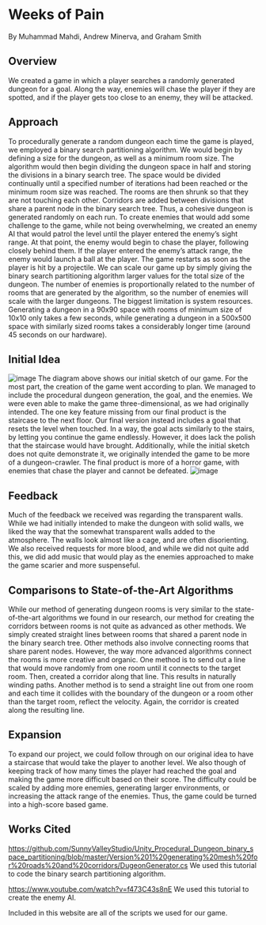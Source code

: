 # Weeks of Pain
By Muhammad Mahdi, Andrew Minerva, and Graham Smith

## Overview
We created a game in which a player searches a randomly generated dungeon for a goal. Along the way, enemies will chase the player if they are spotted, and if the player gets too close to an enemy, they will be attacked. 

## Approach
To procedurally generate a random dungeon each time the game is played, we employed a binary search partitioning algorithm. We would begin by defining a size for the dungeon, as well as a minimum room size. The algorithm would then begin dividing the dungeon space in half and storing the divisions in a binary search tree. The space would be divided continually until a specified number of iterations had been reached or the minimum room size was reached. The rooms are then shrunk so that they are not touching each other. Corridors are added between divisions that share a parent node in the binary search tree. Thus, a cohesive dungeon is generated randomly on each run.
To create enemies that would add some challenge to the game, while not being overwhelming, we created an enemy AI that would patrol the level until the player entered the enemy’s sight range. At that point, the enemy would begin to chase the player, following closely behind them. If the player entered the enemy’s attack range, the enemy would launch a ball at the player. The game restarts as soon as the player is hit by a projectile.
We can scale our game up by simply giving the binary search partitioning algorithm larger values for the total size of the dungeon. The number of enemies is proportionally related to the number of rooms that are generated by the algorithm, so the number of enemies will scale with the larger dungeons. The biggest limitation is system resources. Generating a dungeon in a 90x90 space with rooms of minimum size of 10x10 only takes a few seconds, while generating a dungeon in a 500x500 space with similarly sized rooms takes a considerably longer time (around 45 seconds on our hardware).

## Initial Idea
![image](https://github.com/smithgraham2002/Final-Project/assets/103609167/a74f12a9-d948-4f18-b207-931295d7c2e9)
The diagram above shows our initial sketch of our game. For the most part, the creation of the game went according to plan. We managed to include the procedural dungeon generation, the goal, and the enemies. We were even able to make the game three-dimensional, as we had originally intended. The one key feature missing from our final product is the staircase to the next floor. Our final version instead includes a goal that resets the level when touched. In a way, the goal acts similarly to the stairs, by letting you continue the game endlessly. However, it does lack the polish that the staircase would have brought. Additionally, while the initial sketch does not quite demonstrate it, we originally intended the game to be more of a dungeon-crawler. The final product is more of a horror game, with enemies that chase the player and cannot be defeated.
![image](https://github.com/smithgraham2002/Final-Project/assets/103609167/8043dca0-68df-46e4-ab98-562499d9910c)

## Feedback
Much of the feedback we received was regarding the transparent walls. While we had initially intended to make the dungeon with solid walls, we liked the way that the somewhat transparent walls added to the atmosphere. The walls look almost like a cage, and are often disorienting. We also received requests for more blood, and while we did not quite add this, we did add music that would play as the enemies approached to make the game scarier and more suspenseful.

## Comparisons to State-of-the-Art Algorithms
While our method of generating dungeon rooms is very similar to the state-of-the-art algorithms we found in our research, our method for creating the corridors between rooms is not quite as advanced as other methods. We simply created straight lines between rooms that shared a parent node in the binary search tree. Other methods also involve connecting rooms that share parent nodes. However, the way more advanced algorithms connect the rooms is more creative and organic. One method is to send out a line that would move randomly from one room until it connects to the target room. Then, created a corridor along that line. This results in naturally winding paths. Another method is to send a straight line out from one room and each time it collides with the boundary of the dungeon or a room other than the target room, reflect the velocity. Again, the corridor is created along the resulting line.

## Expansion
To expand our project, we could follow through on our original idea to have a staircase that would take the player to another level. We also though of keeping track of how many times the player had reached the goal and making the game more difficult based on their score. The difficulty could be scaled by adding more enemies, generating larger environments, or increasing the attack range of the enemies. Thus, the game could be turned into a high-score based game.

## Works Cited
https://github.com/SunnyValleyStudio/Unity_Procedural_Dungeon_binary_space_partitioning/blob/master/Version%201%20generating%20mesh%20for%20roads%20and%20corridors/DugeonGenerator.cs
We used this tutorial to code the binary search partitioning algorithm.

https://www.youtube.com/watch?v=f473C43s8nE
We used this tutorial to create the enemy AI.

Included in this website are all of the scripts we used for our game. 
